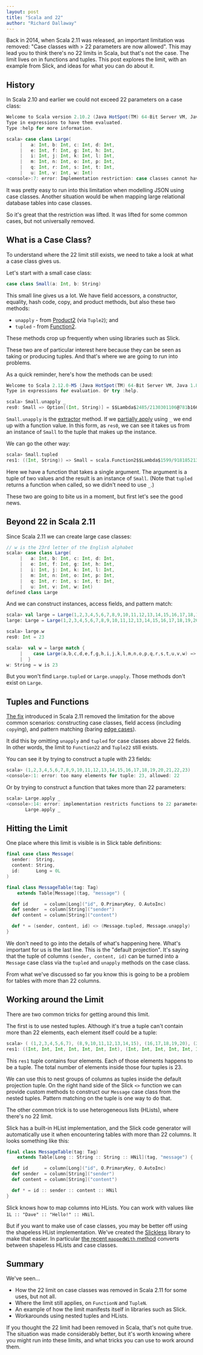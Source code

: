 ```yaml
---
layout: post
title: "Scala and 22"
author: "Richard Dallaway"
---
```


Back in 2014, when Scala 2.11 was released, an important limitation was removed:
"Case classes with > 22 parameters are now allowed".
This may lead you to think there's no 22 limits in Scala, but that's not the case.
The limit lives on in functions and tuples.
This post explores the limit, with an example from Slick, and ideas for what you can do about it.

[SI-7296]: https://issues.scala-lang.org/browse/SI-7296
[scala211]: https://www.lightbend.com/blog/scala-211-has-arrived
[edge cases]: https://issues.scala-lang.org/browse/SI-8468
[extractor]: https://www.artima.com/pins1ed/extractors.html
[partially apply]: https://www.artima.com/pins1ed/functions-and-closures.html#8.6
[Function2]: https://github.com/scala/scala/blob/2.12.x/src/library/scala/Function2.scala
[Product2]: https://github.com/scala/scala/blob/2.12.x/src/library/scala/Product2.scala

<!-- break -->

## History

In Scala 2.10 and earlier we could not exceed 22 parameters on a case class:

```scala
Welcome to Scala version 2.10.2 (Java HotSpot(TM) 64-Bit Server VM, Java 1.8.0_60).
Type in expressions to have them evaluated.
Type :help for more information.

scala> case class Large(
     |   a: Int, b: Int, c: Int, d: Int,
     |   e: Int, f: Int, g: Int, h: Int,
     |   i: Int, j: Int, k: Int, l: Int,
     |   m: Int, n: Int, o: Int, p: Int,
     |   q: Int, r: Int, s: Int, t: Int,
     |   u: Int, v: Int, w: Int)
<console>:7: error: Implementation restriction: case classes cannot have more than 22 parameters.
```

It was pretty easy to run into this limitation when modelling JSON using case classes.
Another situation would be when mapping large relational database tables into case classes.

So it's great that the restriction was lifted.
It was lifted for some common cases, but not universally removed.

## What is a Case Class?

To understand where the 22 limit still exists,
we need to take a look at what a case class gives us.

Let's start with a small case class:

```scala
case class Small(a: Int, b: String)
```

This small line gives us a lot.
We have field accessors, a constructor, equality, hash code, copy, and product methods, but also these two methods:

- `unapply` - from [Product2] (via `Tuple2`); and
- `tupled` - from [Function2].

These methods crop up frequently when using libraries such as Slick.

These two are of particular interest here because they can be seen as taking or producing tuples.
And that's where we are going to run into problems.

As a quick reminder, here's how the methods can be used:

```scala
Welcome to Scala 2.12.0-M5 (Java HotSpot(TM) 64-Bit Server VM, Java 1.8.0_60).
Type in expressions for evaluation. Or try :help.

scala> Small.unapply _
res0: Small => Option[(Int, String)] = $$Lambda$2485/2130301106@781b1665
```

`Small.unapply` is the [extractor] method. If we [partially apply] using `_` we end up with a function value.
In this form, as `res0`,  we can see it takes us from an instance of `Small` to the tuple that makes up the instance.

We can go the other way:

```scala
scala> Small.tupled
res1: ((Int, String)) => Small = scala.Function2$$Lambda$1599/918185213@7e8a7131
```

Here we have a function that takes a single argument.
The argument is a tuple of two values and the result is an instance of `Small`.
(Note that `tupled` returns a function when called, so we didn't need to use `_`.)

These two are going to bite us in a moment, but first let's see the good news.

## Beyond 22 in Scala 2.11

Since Scala 2.11 we can create large case classes:

```scala
// w is the 23rd letter of the English alphabet
scala> case class Large(
     |   a: Int, b: Int, c: Int, d: Int,
     |   e: Int, f: Int, g: Int, h: Int,
     |   i: Int, j: Int, k: Int, l: Int,
     |   m: Int, n: Int, o: Int, p: Int,
     |   q: Int, r: Int, s: Int, t: Int,
     |   u: Int, v: Int, w: Int)
defined class Large
```

And we can construct instances, access fields, and pattern match:

```scala
scala> val large = Large(1,2,3,4,5,6,7,8,9,10,11,12,13,14,15,16,17,18,19,20,21,22,23)
large: Large = Large(1,2,3,4,5,6,7,8,9,10,11,12,13,14,15,16,17,18,19,20,21,22,23)

scala> large.w
res0: Int = 23

scala>  val w = large match {
     |    case Large(a,b,c,d,e,f,g,h,i,j,k,l,m,n,o,p,q,r,s,t,u,v,w) => s"w is $w"
     |  }
w: String = w is 23
```

But you won't find `Large.tupled` or `Large.unapply`. Those methods don't exist on `Large`.

## Tuples and Functions

[The fix](https://github.com/scala/scala/pull/2305) introduced in Scala 2.11 removed the limitation for the above common scenarios:
constructing case classes, field access (including `copy`ing), and pattern matching (baring [edge cases]).

It did this by omitting `unapply` and `tupled` for case classes above 22 fields.
In other words, the limit to `Function22` and `Tuple22` still exists.

You can see it by trying to construct a tuple with 23 fields:

```scala
scala> (1,2,3,4,5,6,7,8,9,10,11,12,13,14,15,16,17,18,19,20,21,22,23)
<console>:1: error: too many elements for tuple: 23, allowed: 22
```

Or by trying to construct a function that takes more than 22 parameters:

```scala
scala> Large.apply _
<console>:14: error: implementation restricts functions to 22 parameters
       Large.apply _
```

## Hitting the Limit

One place where this limit is visible is in Slick table definitions:

```scala
final case class Message(
  sender:  String,
  content: String,
  id:      Long = 0L
)

final class MessageTable(tag: Tag)
    extends Table[Message](tag, "message") {

  def id      = column[Long]("id", O.PrimaryKey, O.AutoInc)
  def sender  = column[String]("sender")
  def content = column[String]("content")

  def * = (sender, content, id) <> (Message.tupled, Message.unapply)
}
```

We don't need to go into the details of what's happening here.
What's important for us is the last line.
This is the "default projection".
It's saying that the tuple of columns `(sender, content, id)` can be turned into a `Message` case class via the `tupled` and `unapply` methods on the case class.

From what we've discussed so far you know this is going to be a problem for tables with more than 22 columns.

## Working around the Limit

There are two common tricks for getting around this limit.

The first is to use nested tuples.  Although it's true a tuple can't contain more than 22 elements, each element itself could be a tuple:

```scala
scala> ( (1,2,3,4,5,6,7), (8,9,10,11,12,13,14,15), (16,17,18,19,20), (21,22,23) )
res1: ((Int, Int, Int, Int, Int, Int, Int), (Int, Int, Int, Int, Int, Int, Int, Int), (Int, Int, Int, Int, Int), (Int, Int, Int)) = ((1,2,3,4,5,6,7),(8,9,10,11,12,13,14,15),(16,17,18,19,20),(21,22,23))
```

This `res1` tuple contains four elements.  Each of those elements happens to be a tuple.
The total number of elements inside those four tuples is 23.

We can use this to nest groups of columns as tuples inside the default projection tuple.
On the right hand side of the Slick `<>` function we can provide custom methods to construct our `Message` case class from the nested tuples. Pattern matching on the tuple is one way to do that.

The other common trick is to use heterogeneous lists (HLists), where there's no 22 limit.

Slick has a built-in HList implementation,
and the Slick code generator will automatically use it when encountering tables with more than 22 columns.
It looks something like this:

```scala
final class MessageTable(tag: Tag)
    extends Table[Long :: String :: String :: HNil](tag, "message") {

  def id      = column[Long]("id", O.PrimaryKey, O.AutoInc)
  def sender  = column[String]("sender")
  def content = column[String]("content")

  def * = id :: sender :: content :: HNil
}
```

Slick knows how to map columns into HLists. You can work with values like `1L :: "Dave" :: "Hello!" :: HNil`.

But if you want to make use of case classes, you may be better off using the shapeless HList implementation. We've created the [Slickless](https://github.com/underscoreio/slickless) library to make that easier. In particular [the recent `mappedWith` method](https://github.com/underscoreio/slickless/releases/tag/0.3.0) converts between shapeless HLists and case classes.

## Summary

We've seen...

- How the 22 limit on case classes was removed in Scala 2.11 for some uses, but not all.
- Where the limit still applies, on `FunctionN` and `TupleN`.
- An example of how the limit manifests itself in libraries such as Slick.
- Workarounds using nested tuples and HLists.

If you thought the 22 limit had been removed in Scala, that's not quite true.
The situation was made considerably better, but it's worth knowing where you might run into these limits, and what tricks you can use to work around them.





